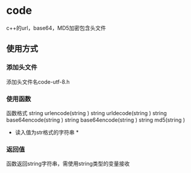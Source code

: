 # code
c++的url，base64，MD5加密包含头文件
## 使用方式
### 添加头文件
添加头文件名code-utf-8.h
### 使用函数
函数格式
string urlencode(string )
string urldecode(string )
string base64encode(string )
string base64encode(string )
string md5(string )
* 读入值为str格式的字符串 *
### 返回值
函数返回string字符串，需使用string类型的变量接收

